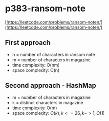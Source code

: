 # p383-ransom-note
[https://leetcode.com/problems/ransom-noten/](https://leetcode.com/problems/ransom-noten/)


## First approach
- n = number of characters in ransom note
- m = number of characters in magazine
- time complexity: O(nm)
- space complexity: O(n)

## Second approach - HashMap

- m = number of characters in magazine
- k = distinct characters in magazine
- time complexity: O(m)
- space complexity: $O(k), k <= 26, k -> 1, O(1)$

